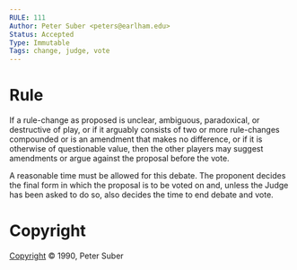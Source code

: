 ```yaml
---
RULE: 111
Author: Peter Suber <peters@earlham.edu>
Status: Accepted
Type: Immutable
Tags: change, judge, vote
---
```


# Rule

If a rule-change as proposed is unclear, ambiguous, paradoxical, or destructive of play, or if it arguably consists of two or more rule-changes compounded or is an amendment that makes no difference, or if it is otherwise of questionable value, then the other players may suggest amendments or argue against the proposal before the vote.

A reasonable time must be allowed for this debate. The proponent decides the final form in which the proposal is to be voted on and, unless the Judge has been asked to do so, also decides the time to end debate and vote.

# Copyright

[Copyright](http://legacy.earlham.edu/~peters/copyrite.htm) © 1990, Peter Suber
